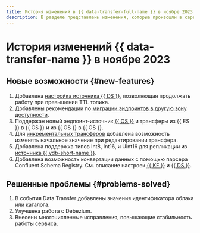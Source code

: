 ```yaml
---
title: История изменений в {{ data-transfer-full-name }} в ноябре 2023
description: В разделе представлены изменения, которые произошли в сервисе {{ data-transfer-name }} в ноябре 2023 года.
---
```


# История изменений {{ data-transfer-name }} в ноябре 2023

## Новые возможности {#new-features}

1. Добавлена [настройка источника {{ DS }}](../operations/endpoint/source/data-streams.md), позволяющая продолжать работу при превышении TTL топика.
1. Добавлены рекомендации по [миграции эндпоинтов в другую зону доступности](../operations/endpoint/migration-to-an-availability-zone.md).
1. Поддержан новый эндпоинт-источник [{{ OS }}](../operations/endpoint/source/opensearch.md) и трансферы из {{ ES }} в {{ OS }} и из {{ OS }} в {{ OS }}.
1. Для [инкрементальных трансферов](../concepts/transfer-lifecycle.md#copy) добавлена возможность изменять начальное значение при редактировании трансфера.
1. Добавлена поддержка типов Int8, Int16, и Uint16 для  репликации из [источника {{ ydb-short-name }}](../operations/endpoint/source/ydb.md).
1. Добавлена возможность конвертации данных с помощью парсера Confluent Schema Registry. См. описание настроек [{{ KF }}](../operations/endpoint/source/kafka.md) и [{{ DS }}](../operations/endpoint/source/data-streams.md).

## Решенные проблемы {#problems-solved}

1. В события Data Transfer добавлены значения идентификатора облака или каталога.
1. Улучшена работа с Debezium.
1. Внесены многочисленные исправления, повышающие стабильность работы сервиса.